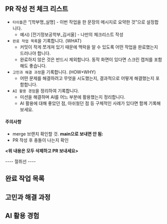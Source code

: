 ## PR 작성 전 체크 리스트
 
- `타이틀`은 “[학부명_실명] - 이번 작업을 한 문장의 메시지로 요약한 것”으로 설정합니다.
    - 예시) [전기정보공학부_김서울] - 나만의 체크리스트 작성
- `완료 작업 목록`을 기록합니다. (WHAT)
    - 커밋이 작게 쪼개져 있기 때문에 맥락을 알 수 있도록 어떤 작업을 완료했는지 드러나야 합니다.
    - 완료하지 않은 것은 반드시 제외합니다. 동작 화면이 있다면 스크린 캡처를 포함해도 좋습니다.
- `고민과 해결 과정`을 기록합니다. (HOW+WHY)
    - 어떤 문제를 해결하려고 무엇을 시도했는지, 결과적으로 어떻게 해결했는지 포함합니다.
- `AI 활용 경험`을 정리하여 기록합니다.
    - 미션을 해결하며 AI를 어느 부분에 활용했는지 정리합니다.
    - AI 활용에 대해 좋았던 점, 아쉬웠던 점 등 구체적인 사례가 있다면 함께 기록해보세요.

#### 주의사항
- merge 브랜치 확인할 것. **main으로 보내면 안 됨:**
- PR 작성 후 충돌이 나는지 확인


**<위 내용은 모두 삭제하고 PR 보내세요>**

---- 절취선 ----

## 완료 작업 목록

## 고민과 해결 과정

## AI 활용 경험
